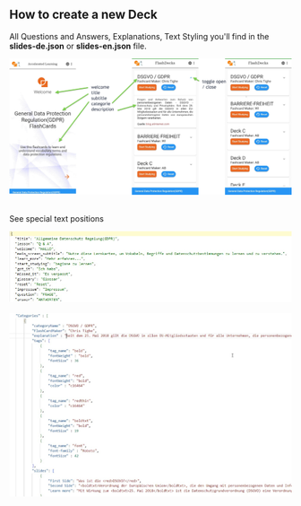 
## How to create a new Deck  

All Questions and Answers, Explanations, Text Styling you'll find in the **slides-de.json** or **slides-en.json** file. 
<br>  
  


<div align=left>
<img width="800" src="./images/homeFlash-1.jpg" />
</div>  
<br>   


See special text positions
 
<div align=left>
<img src="./images/deckDesc.jpg" />
</div>  

<br>  


<div align=left>
<img src="./images/json-file-01.jpg" />
</div>  



